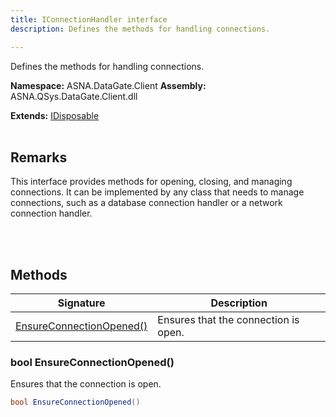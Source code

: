 ```yaml
---
title: IConnectionHandler interface
description: Defines the methods for handling connections.

---
```


Defines the methods for handling connections.

**Namespace:** ASNA.DataGate.Client
**Assembly:** ASNA.QSys.DataGate.Client.dll

**Extends:** [IDisposable](https://learn.microsoft.com/en-us/dotnet/api/system.idisposable?view=net-8.0)
<br>
<br>

## Remarks
This interface provides methods for opening, closing, and managing connections. 
It can be implemented by any class that needs to manage connections, such as a database connection handler or a network connection handler.

<br>
<br>

## Methods

| Signature | Description |
| --- | --- |
| [EnsureConnectionOpened()](#bool-ensureconnectionopened) | Ensures that the connection is open.

### bool EnsureConnectionOpened()

Ensures that the connection is open.

```cs
bool EnsureConnectionOpened()
```
